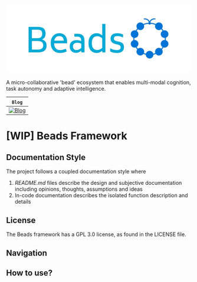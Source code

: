 <div align="center">
  <img src="images/beads-logo.jpeg">
</div>


A micro-collaborative 'bead' ecosystem that enables multi-modal cognition, task autonomy and adaptive intelligence.

| **`Blog`**                                                                               |
|------------------------------------------------------------------------------------------|
| [![Blog](https://img.shields.io/badge/Reader-Friendly-blue)](https://xipher19.github.io) |

# [WIP] Beads Framework

## Documentation Style

The project follows a coupled documentation style where 
1. _README.md_ files describe the design and subjective documentation including opinions, thoughts, assumptions and ideas
2. In-code documentation describes the isolated function description and details

## License

The Beads framework has a GPL 3.0 license, as found in the LICENSE file.

## Navigation

## How to use?